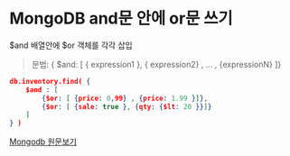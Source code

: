 # MongoDB and문 안에 or문 쓰기 
$and 배열안에 $or 객체를 각각 삽입 

> 문법: { $and: [ { expression1 }, { expression2} , ... , {expressionN} ]}

```json
db.inventory.find( {
    $and : [
        {$or: [ {price: 0,99} , {price: 1.99 }]},
        {$or: [ {sale: true }, {qty: {$lt: 20 }}]}
    ]
} )

```
[Mongodb 원문보기 ](https://docs.mongodb.com/manual/reference/operator/query/and/)